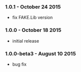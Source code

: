 ### 1.0.1 - October 24 2015
* fix FAKE.Lib version

### 1.0.0 - October 18 2015
* initial release

### 1.0.0-beta3 - August 10 2015
* bug fix
